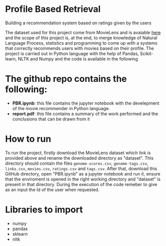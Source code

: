 # Profile Based Retrieval
Building a recommendation system based on ratings given by the users

The dataset used for this project come from MovieLens and is avaiable [here](http://movielens.org) and the scope of this project is, at the end, to merge knowledge of Natural Language Process, statistics and programming to come up with a systems that correctly recommends users with movies based on their profile. 
The project is carried out in Python language with the help of Pandas, Scikit-learn, NLTK and Numpy and the code is available in the following 

# The github repo contains the following:
- **PBR.ipynb**: this file contains the jupyter notebook with the develepment of the movie recommender in Python language. 
- **report.pdf**: this file contains a summary of the work performed and the conclusions that can be drawn from it

# How to run
To run the project, firstly download the MovieLens dataset which link is provided above and rename the downloaded directory as "dataset". This directory should contain the files `genome-scores.csv`, `genome-tags.csv`, `links.csv`, `movies.csv`, `ratings.csv` and `tags.csv`. After that, download this GitHub directory, open "PBR.ipynb" as a jupyter notebook and run it, ensure that the enviroment is opened in the right working directory and "dataset" is present in that directory. During the execution of the code remeber to give as an input the Id of the user when requested.

# Libraries to import
- numpy
- pandas
- sklearn
- nltk

